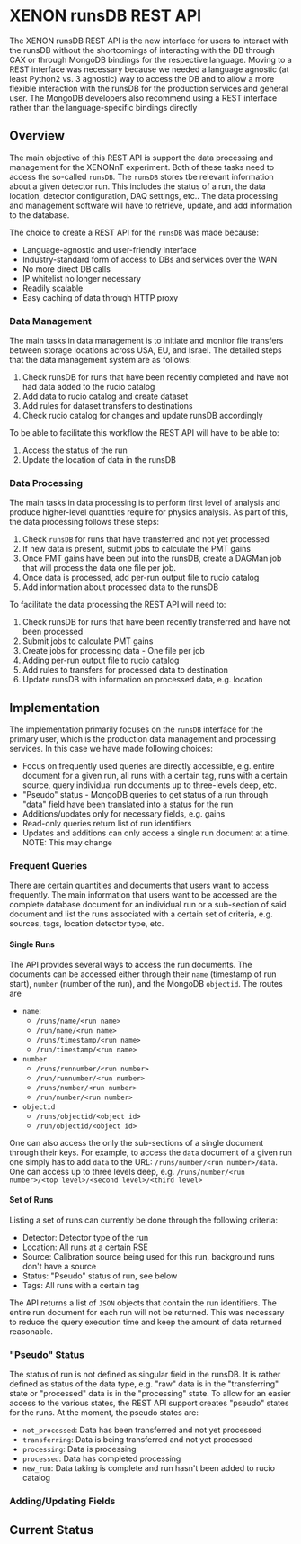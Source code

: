 # XENON runsDB REST API

The XENON runsDB REST API is the new interface for users to interact with the 
runsDB without the shortcomings of interacting with the DB through CAX or 
through MongoDB bindings for the respective language. Moving to a REST
interface was necessary because we needed a language agnostic (at least
Python2 vs. 3 agnostic) way to access the DB and to allow a more flexible
interaction with the runsDB for the production services and general
user. The MongoDB developers also recommend using a REST interface
rather than the language-specific bindings directly

## Overview

The main objective of this REST API is support the data processing and 
management for the XENONnT experiment. Both of these tasks need to access the 
so-called `runsDB`. The `runsDB` stores tbe relevant information about a given
detector run. This includes the status of a run, the data location, detector 
configuration, DAQ settings, etc.. The data processing and management software
will have to retrieve, update, and add information to the database. 

The choice to create a REST API for the `runsDB` was made because:

* Language-agnostic and user-friendly interface
* Industry-standard form of access to DBs and services over the WAN
* No more direct DB calls
* IP whitelist no longer necessary
* Readily scalable
* Easy caching of data through HTTP proxy

### Data Management

The main tasks in data management is to initiate and monitor file transfers 
between storage locations across USA, EU, and Israel. The detailed steps 
that the data management system are as follows:

1. Check runsDB for runs that have been recently completed and have not had 
data added to the rucio catalog
2. Add data to rucio catalog and create dataset
3. Add rules for dataset transfers to destinations
4. Check rucio catalog for changes and update runsDB accordingly

To be able to facilitate this workflow the REST API will have to be able to:

1. Access the status of the run
2. Update the location of data in the runsDB

### Data Processing

The main tasks in data processing is to perform first level of analysis and 
produce higher-level quantities require for physics analysis. As part of this,
the data processing follows these steps:

1. Check `runsDB` for runs that have transferred and not yet processed
2. If new data is present, submit jobs to calculate the PMT gains
3. Once PMT gains have been put into the runsDB, create a DAGMan job that will 
process the data one file per job.
4. Once data is processed, add per-run output file to rucio catalog
5. Add information about processed data to the runsDB

To facilitate the data processing the REST API will need to:

1. Check runsDB for runs that have been recently transferred and have not been 
processed
2. Submit jobs to calculate PMT gains
3. Create jobs for processing data - One file per job
4. Adding per-run output file to rucio catalog
5. Add rules to transfers for processed data to destination
6. Update runsDB with information on processed data, e.g. location

## Implementation

The implementation primarily focuses on the `runsDB` interface for the 
primary user, which is the production data management and processing services. 
In this case we have made following choices:

* Focus on frequently used queries are directly accessible, e.g. entire 
document for a given run, all runs with a certain tag, runs with a certain 
source, query individual run documents up to three-levels deep, etc.
* "Pseudo" status - MongoDB queries to get status of a run through "data" 
field have been translated into a status for the run
* Additions/updates only for necessary fields, e.g. gains
* Read-only queries return list of run identifiers
* Updates and additions can only access a single run document at a time. NOTE:
This may change

### Frequent Queries

There are certain quantities and documents that users want to access frequently. 
The main information that users want to be accessed are the complete database 
document for an individual run or a sub-section of said document and list
the runs associated with a certain set of criteria, e.g. sources, tags, location
detector type, etc.

#### Single Runs

The API provides several ways to access the run documents. The documents can be 
accessed either through their `name` (timestamp of run start), `number` 
(number of the run), and the MongoDB `objectid`. The routes are

* `name`:
  * `/runs/name/<run name>`
  * `/run/name/<run name>`
  * `/runs/timestamp/<run name>`
  * `/run/timestamp/<run name>`
* `number`
  * `/runs/runnumber/<run number>`
  * `/run/runnumber/<run number>`
  * `/runs/number/<run number>`
  * `/run/number/<run number>`
* `objectid`
  * `/runs/objectid/<object id>`
  * `/run/objectid/<object id>`

One can also access the only the sub-sections of a single document through their
keys. For example, to access the `data` document of a given run one simply has 
to add `data` to the URL: `/runs/number/<run number>/data`. One can access 
up to three levels deep, e.g. 
`/runs/number/<run number>/<top level>/<second level>/<third level>`

#### Set of Runs

Listing a set of runs can currently be done through the following criteria:

* Detector: Detector type of the run
* Location: All runs at a certain RSE
* Source: Calibration source being used for this run, background runs don't 
have a source
* Status: "Pseudo" status of run, see below
* Tags: All runs with a certain tag

The API returns a list of `JSON` objects that contain the run identifiers. The
entire run document for each run will not be returned. This was necessary to 
reduce the query execution time and keep the amount of data returned reasonable.

### "Pseudo" Status

The status of run is not defined as singular field in the runsDB. 
It is rather defined as status of the data type, e.g. "raw" data is in the
"transferring" state or "processed" data is in the "processing" state. To allow
for an easier access to the various states, the REST API support creates 
"pseudo" states for the runs. At the moment, the pseudo states are:

* `not_processed`: Data has been transferred and  not yet processed
* `transferring`: Data is being transferred and not yet processed
* `processing`: Data is processing
* `processed`: Data has completed processing
* `new_run`: Data taking is complete and run hasn't been added to rucio catalog

### Adding/Updating Fields





## Current Status




